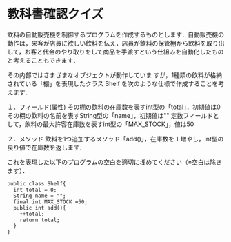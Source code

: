 # 教科書確認クイズ

飲料の自動販売機を制御するプログラムを作成するものとします．自動販売機の動作は，来客が店員に欲しい飲料を伝え，店員が飲料の保管棚から飲料を取り出 して，お客と代金のやり取りをして商品を手渡すという仕組みを自動化したものと考えることもできます．

その内部ではさまざまなオブジェクトが動作していま すが，1種類の飲料が格納されている「棚」を表現したクラス Shelf を次のような仕様で作成することを考えます．

１．フィールド(属性)
その棚の飲料の在庫数を表すint型の「total」，初期値は0
その棚の飲料の名前を表すString型の「name」，初期値は""
定数フィールドとして，飲料の最大許容在庫数を表すint型の「MAX_STOCK」，値は50

２．メソッド
飲料を1つ追加するメソッド「add()」，在庫数を１増やし，int型の戻り値で在庫数を返します．

これを表現した以下のプログラムの空白を適切に埋めてください（※空白は除きます）．
```
public class Shelf{
  int total = 0;
  String name = "";
  final int MAX_STOCK =50;
  public int add(){
    ++total;
    return total;
  }
}
```
